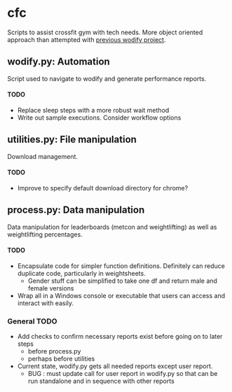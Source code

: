 # cfc
Scripts to assist crossfit gym with tech needs. More object oriented approach than attempted with [previous wodify project]( https://github.com/channiemills/Wodify).

## wodify.py: Automation

Script used to navigate to wodify and generate performance reports.

#### TODO
- Replace sleep steps with a more robust wait method
- Write out sample executions. Consider workflow options

## utilities.py: File manipulation

Download management.

#### TODO
- Improve to specify default download directory for chrome?

## process.py: Data manipulation

 Data manipulation for leaderboards (metcon and weightlifting) as well as weightlifting percentages.

#### TODO
- Encapsulate code for simpler function definitions. Definitely can reduce duplicate code, particularly in weightsheets.
  - Gender stuff can be simplified to take one df and return male and female versions
- Wrap all in a Windows console or executable that users can access and interact with easily. 


### General TODO
- Add checks to confirm necessary reports exist before going on to later steps
  -  before process.py
  - perhaps before utilities
- Current state, wodify.py gets all needed reports except user report. 
  - BUG : must update call for user report in wodify.py so that can be run standalone and in sequence with other reports